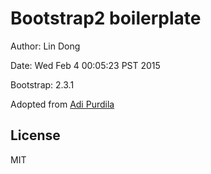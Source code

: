 # Bootstrap2 boilerplate

Author: Lin Dong

Date: Wed Feb  4 00:05:23 PST 2015

Bootstrap: 2.3.1

Adopted from [Adi Purdila](http://tutsplus.com/authors/adi-purdila)

## License

MIT
